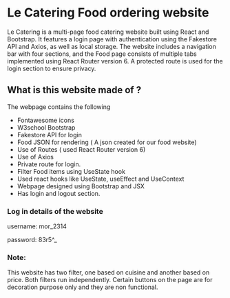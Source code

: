 
# Le Catering Food ordering website
Le Catering is a multi-page food catering website built using React and Bootstrap. It features a login page with authentication using the Fakestore API and Axios, as well as local storage. The website includes a navigation bar with four sections, and the Food page consists of multiple tabs implemented using React Router version 6. A protected route is used for the login section to ensure privacy.

## What is this website made of ?

The webpage contains the following

* Fontawesome icons
* W3school Bootstrap
* Fakestore API for login
* Food JSON for rendering ( A json created for our food website)
* Use of Routes ( used React Router version 6)
* Use of Axios
* Private route for login.
* Filter Food items using UseState hook
* Used react hooks like UseState, useEffect and UseContext
* Webpage designed using Bootstrap and JSX
*  Has login and logout section.

### Log in details of the website

 username: mor_2314

 password: 83r5^_

 ### Note: 
 This website has two filter, one based on cuisine and another based on price. Both filters run independently. 
Certain buttons on the page are for decoration purpose only and they are non functional.




   
   



  